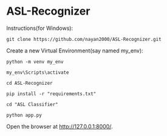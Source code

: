 # ASL-Recognizer

Instructions(for Windows):

`git clone https://github.com/nayan2000/ASL-Recognizer.git`

Create a new Virtual Environment(say named my_env):

`python -m venv my_env`

`my_env\Scripts\activate`

`cd ASL-Recognizer`

`pip install -r "requirements.txt"`

`cd "ASL Classifier"`

`python app.py`


Open the browser at http://127.0.0.1:8000/.


